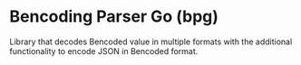 # Bencoding Parser Go (bpg)

Library that decodes Bencoded value in multiple formats with the additional functionality to encode JSON in Bencoded format.
